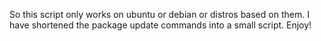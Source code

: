 So this script only works on ubuntu or debian or distros based on them. I have shortened the package update commands into a small script. Enjoy!
